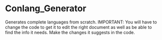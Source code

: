 # Conlang_Generator
Generates complete languages from scratch.
IMPORTANT:
You will have to change the code to get it to edit the right document as well as be able to find the info it needs. Make the changes it suggests in the code.
